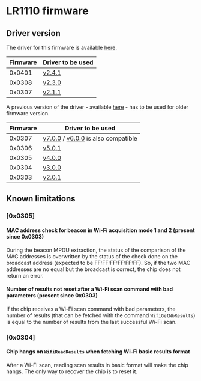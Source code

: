 # LR1110 firmware

## Driver version

The driver for this firmware is available [here](https://github.com/Lora-net/SWDR001).

| Firmware | Driver to be used                                                 |
| -------- | ----------------------------------------------------------------- |
| 0x0401   | [v2.4.1](https://github.com/Lora-net/SWDR001/releases/tag/v2.4.1) |
| 0x0308   | [v2.3.0](https://github.com/Lora-net/SWDR001/releases/tag/v2.3.0) |
| 0x0307   | [v2.1.1](https://github.com/Lora-net/SWDR001/releases/tag/v2.1.1) |

A previous version of the driver - available [here](https://github.com/Lora-net/lr1110_driver) - has to be used for older firmware version.

| Firmware | Driver to be used                                                                                                                                                    |
| -------- | -------------------------------------------------------------------------------------------------------------------------------------------------------------------- |
| 0x0307   | [v7.0.0](https://github.com/Lora-net/lr1110_driver/releases/tag/v7.0.0) / [v6.0.0](https://github.com/Lora-net/lr1110_driver/releases/tag/v6.0.0) is also compatible |
| 0x0306   | [v5.0.1](https://github.com/Lora-net/lr1110_driver/releases/tag/v5.0.1)                                                                                              |
| 0x0305   | [v4.0.0](https://github.com/Lora-net/lr1110_driver/releases/tag/v4.0.0)                                                                                              |
| 0x0304   | [v3.0.0](https://github.com/Lora-net/lr1110_driver/releases/tag/v3.0.0)                                                                                              |
| 0x0303   | [v2.0.1](https://github.com/Lora-net/lr1110_driver/releases/tag/v2.0.1)                                                                                              |

## Known limitations

### [0x0305]

#### MAC address check for beacon in Wi-Fi acquisition mode 1 and 2 (present since 0x0303)

During the beacon MPDU extraction, the status of the comparison of the MAC addresses is overwritten by the status of the check done on the broadcast address (expected to be FF:FF:FF:FF:FF:FF). So, if the two MAC addresses are no equal but the broadcast is correct, the chip does not return an error.

#### Number of results not reset after a Wi-Fi scan command with bad parameters (present since 0x0303)

If the chip receives a Wi-Fi scan command with bad parameters, the number of results (that can be fetched with the command `WifiGetNbResults`) is equal to the number of results from the last successful Wi-Fi scan.

### [0x0304]

#### Chip hangs on `WifiReadResults` when fetching Wi-Fi basic results format

After a Wi-Fi scan, reading scan results in basic format will make the chip hangs. The only way to recover the chip is to reset it.
